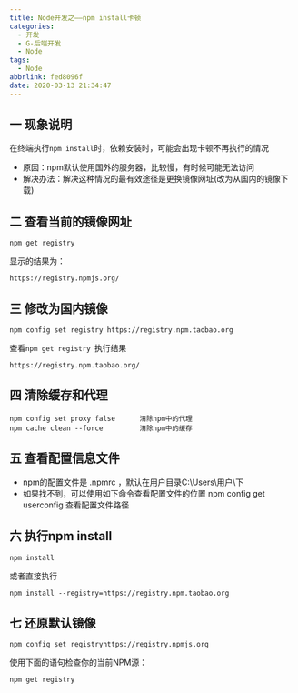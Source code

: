 ```yaml
---
title: Node开发之——npm install卡顿
categories:
  - 开发
  - G-后端开发
  - Node
tags:
  - Node
abbrlink: fed8096f
date: 2020-03-13 21:34:47
---
```

## 一 现象说明

在终端执行`npm install`时，依赖安装时，可能会出现卡顿不再执行的情况

* 原因：npm默认使用国外的服务器，比较慢，有时候可能无法访问
* 解决办法：解决这种情况的最有效途径是更换镜像网址(改为从国内的镜像下载)

<!--more-->

## 二 查看当前的镜像网址

```
npm get registry 
```
显示的结果为：

```
https://registry.npmjs.org/
```

## 三 修改为国内镜像

```
npm config set registry https://registry.npm.taobao.org 
```

查看`npm get registry `执行结果

```
https://registry.npm.taobao.org/
```

## 四 清除缓存和代理

```
npm config set proxy false    	清除npm中的代理
npm cache clean --force    		清除npm中的缓存
```

## 五 查看配置信息文件

* npm的配置文件是 .npmrc ，默认在用户目录C:\Users\用户\下
* 如果找不到，可以使用如下命令查看配置文件的位置 npm config get userconfig 查看配置文件路径

## 六 执行npm install

```
npm install
```

或者直接执行

```
npm install --registry=https://registry.npm.taobao.org
```

## 七 还原默认镜像

```
npm config set registryhttps://registry.npmjs.org
```

使用下面的语句检查你的当前NPM源：

```
npm get registry
```

